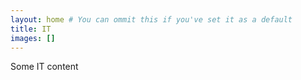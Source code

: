 ```yaml
---
layout: home # You can ommit this if you've set it as a default
title: IT
images: []
---
```


Some IT content
